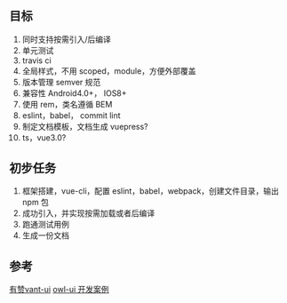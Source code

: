 
#

## 目标

1. 同时支持按需引入/后编译
2. 单元测试
3. travis ci
4. 全局样式，不用 scoped，module，方便外部覆盖
5. 版本管理 semver 规范
6. 兼容性 Android4.0+， IOS8+
7. 使用 rem，类名遵循 BEM
8. eslint，babel， commit lint
9. 制定文档模板，文档生成 vuepress?
10. ts，vue3.0?

## 初步任务

1. 框架搭建，vue-cli，配置 eslint，babel，webpack，创建文件目录，输出 npm 包
2. 成功引入，并实现按需加载或者后编译
3. 跑通测试用例
4. 生成一份文档

## 参考

[有赞vant-ui](https://github.com/youzan/vant)
[owl-ui 开发案例](https://github.com/dengwb1991/owl-ui)
